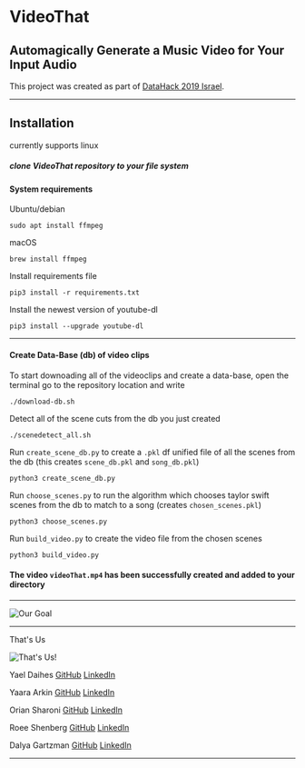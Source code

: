 # VideoThat

## Automagically Generate a Music Video for Your Input Audio

This project was created as part of [DataHack 2019 Israel](https://www.datahack.org.il/).
*********
## Installation
currently supports linux
##### clone VideoThat repository to your file system


#### System requirements
Ubuntu/debian
```shell
sudo apt install ffmpeg
```
macOS
```shell
brew install ffmpeg
```

Install requirements file
```shell
pip3 install -r requirements.txt
```

Install the newest version of youtube-dl
```shell
pip3 install --upgrade youtube-dl
```
*****
#### Create Data-Base (db) of video clips
To start downoading all of the videoclips and create a data-base, open the terminal go to the repository location and write
```shell
./download-db.sh
```

Detect all of the scene cuts from the db you just created
```shell
./scenedetect_all.sh
```
Run `create_scene_db.py` to create a `.pkl` df unified file of all the scenes from the db (this creates `scene_db.pkl` and `song_db.pkl`)
```shell
python3 create_scene_db.py
```
Run `choose_scenes.py` to run the algorithm which chooses taylor swift scenes from the db to match to a song (creates `chosen_scenes.pkl`)
```shell
python3 choose_scenes.py
```
Run `build_video.py` to create the video file from the chosen scenes
```shell
python3 build_video.py
```
#### The video `videoThat.mp4` has been successfully created and added to your directory 
*******
![Our Goal](../master/assets/our_goal.jpg)

*********

That's Us

![That's Us!](../master/assets/thats_us.jpg)

Yael Daihes       [GitHub](https://github.com/yooli3)   [LinkedIn](https://www.linkedin.com/in/yael-daihes/)

Yaara Arkin       [GitHub](https://github.com/yaarasegre)   [LinkedIn](https://www.linkedin.com/in/yaara-arkin-86706013/)

Orian Sharoni     [GitHub](https://github.com/Sharonio)   [LinkedIn](https://www.linkedin.com/in/orian-sharoni/)

Roee Shenberg     [GitHub](https://github.com/shenberg)   [LinkedIn](https://www.linkedin.com/in/roeeshenberg/)

Dalya Gartzman    [GitHub](https://github.com/DalyaG)   [LinkedIn](https://www.linkedin.com/in/dalya-gar/)


*********
